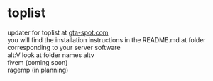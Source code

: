 # toplist
updater for toplist at <a href="https://gta-spot.com">gta-spot.com</a><br>
you will find the installation instructions in the README.md at folder corresponding to your server software<br>
alt:V look at folder names altv<br>
fivem (coming soon)<br>
ragemp (in planning)

